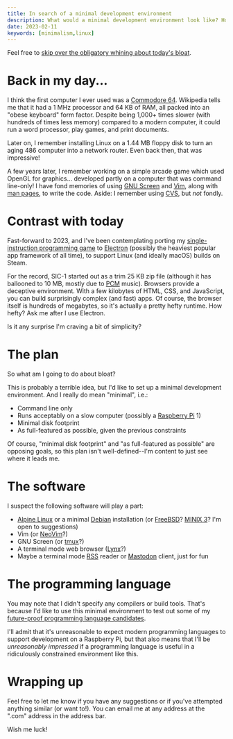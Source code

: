 ```yaml
---
title: In search of a minimal development environment
description: What would a minimal development environment look like? How small could it be?
date: 2023-02-11
keywords: [minimalism,linux]
---
```

Feel free to [skip over the obligatory whining about today's bloat](#the-plan).

# Back in my day...
I think the first computer I ever used was a [Commodore 64](https://en.wikipedia.org/wiki/Commodore_64). Wikipedia tells me that it had a 1 MHz processor and 64 KB of RAM, all packed into an "obese keyboard" form factor. Despite being 1,000+ times slower (with hundreds of times less memory) compared to a modern computer, it could run a word processor, play games, and print documents.

Later on, I remember installing Linux on a 1.44 MB floppy disk to turn an aging 486 computer into a network router. Even back then, that was impressive!

A few years later, I remember working on a simple arcade game which used OpenGL for graphics... developed partly on a computer that was command line-only! I have fond memories of using [GNU Screen](https://www.gnu.org/software/screen/) and [Vim](https://www.vim.org/), along with [man pages](https://en.wikipedia.org/wiki/Man_page), to write the code. Aside: I remember using [CVS](https://en.wikipedia.org/wiki/Concurrent_Versions_System), but *not* fondly.

# Contrast with today
Fast-forward to 2023, and I've been contemplating porting my [single-instruction programming game](../game-development/sic-1.md) to [Electron](https://www.electronjs.org/) (possibly the heaviest popular app framework of all time), to support Linux (and ideally macOS) builds on Steam.

For the record, SIC-1 started out as a trim 25 KB zip file (although it has ballooned to 10 MB, mostly due to [PCM](https://en.wikipedia.org/wiki/Pulse-code_modulation) music). Browsers provide a deceptive environment. With a few kilobytes of HTML, CSS, and JavaScript, you can build surprisingly complex (and fast) apps. Of course, the browser itself is hundreds of megabytes, so it's actually a pretty hefty runtime. How hefty? Ask me after I use Electron.

Is it any surprise I'm craving a bit of simplicity?

# The plan
So what am I going to do about bloat?

This is probably a terrible idea, but I'd like to set up a minimal development environment. And I really do mean "minimal", i.e.:

* Command line only
* Runs acceptably on a slow computer (possibly a [Raspberry Pi](https://en.wikipedia.org/wiki/Raspberry_Pi) 1)
* Minimal disk footprint
* As full-featured as possible, given the previous constraints

Of course, "minimal disk footprint" and "as full-featured as possible" are opposing goals, so this plan isn't well-defined--I'm content to just see where it leads me.

# The software
I suspect the following software will play a part:

* [Alpine Linux](https://www.alpinelinux.org/) or a minimal [Debian](https://www.debian.org/) installation (or [FreeBSD](https://www.freebsd.org/)? [MINIX 3](https://minix3.org/)? I'm open to suggestions)
* Vim (or [NeoVim](https://neovim.io/)?)
* GNU Screen (or [tmux](https://github.com/tmux/tmux)?)
* A terminal mode web browser ([Lynx](https://lynx.browser.org/)?)
* Maybe a terminal mode [RSS](https://en.wikipedia.org/wiki/RSS) reader or [Mastodon](https://mastodon.social/) client, just for fun

# The programming language
You may note that I didn't specify any compilers or build tools. That's because I'd like to use this minimal environment to test out some of my [future-proof programming language candidates](../programming-languages/future-proof-languages.md).

I'll admit that it's unreasonable to expect modern programming languages to support development on a Raspberry Pi, but that also means that I'll be *unreasonably impressed* if a programming language is useful in a ridiculously constrained environment like this.

# Wrapping up
Feel free to let me know if you have any suggestions or if you've attempted anything similar (or want to!). You can email me at any address at the ".com" address in the address bar.

Wish me luck!
